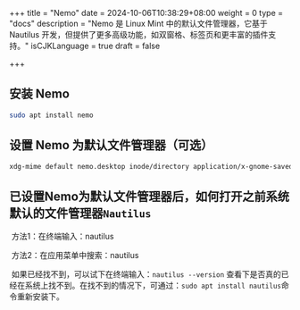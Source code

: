 +++
title = "Nemo"
date = 2024-10-06T10:38:29+08:00
weight = 0
type = "docs"
description = "Nemo 是 Linux Mint 中的默认文件管理器，它基于 Nautilus 开发，但提供了更多高级功能，如双窗格、标签页和更丰富的插件支持。"
isCJKLanguage = true
draft = false

+++



## 安装 Nemo

```sh
sudo apt install nemo
```

## 设置 Nemo 为默认文件管理器（可选）

```sh
xdg-mime default nemo.desktop inode/directory application/x-gnome-saved-search
```



## 已设置Nemo为默认文件管理器后，如何打开之前系统默认的文件管理器`Nautilus`

​	方法1：在终端输入：nautilus

​	方法2：在应用菜单中搜索：nautilus

​	如果已经找不到，可以试下在终端输入：`nautilus --version` 查看下是否真的已经在系统上找不到。在找不到的情况下，可通过：`sudo apt install nautilus`命令重新安装下。